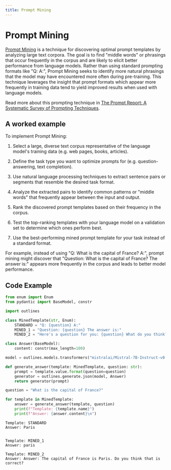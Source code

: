 ```yaml
---
title: Prompt Mining
---
```


# Prompt Mining


[Prompt Mining](https://doi.org/10.1162/tacl_a_00324) is a technique for discovering optimal prompt templates by analyzing large text corpora. The goal is to find "middle words" or phrasings that occur frequently in the corpus and are likely to elicit better performance from language models. Rather than using standard prompting formats like "Q: A:", Prompt Mining seeks to identify more natural phrasings that the model may have encountered more often during pre-training. This technique leverages the insight that prompt formats which appear more frequently in training data tend to yield improved results when used with language models.

Read more about this prompting technique in [The Prompt Report: A Systematic Survey of Prompting Techniques](https://arxiv.org/abs/2406.06608).

## A worked example


To implement Prompt Mining:

1. Select a large, diverse text corpus representative of the language model's training data (e.g. web pages, books, articles).

2. Define the task type you want to optimize prompts for (e.g. question-answering, text completion).

3. Use natural language processing techniques to extract sentence pairs or segments that resemble the desired task format.

4. Analyze the extracted pairs to identify common patterns or "middle words" that frequently appear between the input and output.

5. Rank the discovered prompt templates based on their frequency in the corpus.

6. Test the top-ranking templates with your language model on a validation set to determine which ones perform best.

7. Use the best-performing mined prompt template for your task instead of a standard format.

For example, instead of using "Q: What is the capital of France? A:", prompt mining might discover that "Question: What is the capital of France? The answer is:" appears more frequently in the corpus and leads to better model performance.

## Code Example





```python
from enum import Enum
from pydantic import BaseModel, constr

import outlines

class MinedTemplate(str, Enum):
    STANDARD = "Q: {question} A:"
    MINED_1 = "Question: {question} The answer is:"
    MINED_2 = "Here's a question for you: {question} What do you think?"

class Answer(BaseModel):
    content: constr(max_length=100)

model = outlines.models.transformers("mistralai/Mistral-7B-Instruct-v0.1", device="cuda")

def generate_answer(template: MinedTemplate, question: str):
    prompt = template.value.format(question=question)
    generator = outlines.generate.json(model, Answer)
    return generator(prompt)

question = "What is the capital of France?"

for template in MinedTemplate:
    answer = generate_answer(template, question)
    print(f"Template: {template.name}")
    print(f"Answer: {answer.content}\n")
```


    Template: STANDARD
    Answer: Paris


    Template: MINED_1
    Answer: paris

    Template: MINED_2
    Answer: Answer: The capital of France is Paris. Do you think that is correct?
